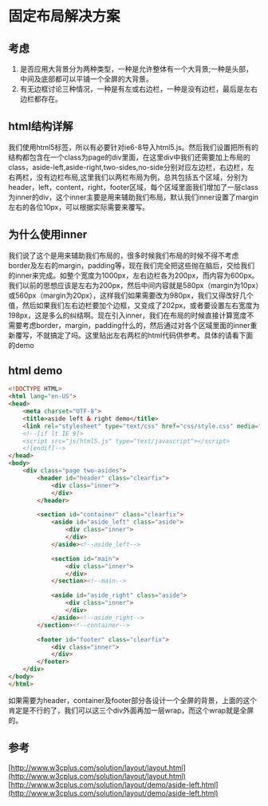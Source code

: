 # 固定布局解决方案
## 考虑
1. 是否应用大背景分为两种类型，一种是允许整体有一个大背景;一种是头部，中间及底部都可以平铺一个全屏的大背景。
2. 有无边框讨论三种情况，一种是有左或右边栏，一种是没有边栏，最后是左右边栏都存在。

## html结构详解
我们使用html5标签，所以有必要针对ie6-8导入html5.js。然后我们设置把所有的结构都包含在一个class为page的div里面，在这里div中我们还需要加上布局的class，aside-left,aside-right,two-sides,no-side分别对应左边栏，右边栏，左右两栏，没有边栏布局,这里我们以两栏布局为例，总共包括五个区域，分别为header，left，content，right，footer区域，每个区域里面我们增加了一层class为inner的div，这个inner主要是用来辅助我们布局，默认我们inner设置了margin左右的各位10px，可以根据实际需要来覆写。

## 为什么使用inner
我们说了这个是用来辅助我们布局的，很多时候我们布局的时候不得不考虑border及左右的margin，padding等，现在我们完全把这些抛在脑后，交给我们的inner来完成。如整个宽度为1000px，左右边栏各为200px，而内容为600px。我们以前的思想应该是左右为200px，然后中间内容就是580px（margin为10px）或560px（margin为20px），这样我们如果需要改为980px，我们又得改好几个值，然后如果我们左右边栏要加个边框，又变成了202px，或者要设置左右宽度为198px，这是多么的纠结啊。现在引入inner，我们在布局的时候直接计算宽度不需要考虑border，margin，padding什么的，然后通过对各个区域里面的inner重新覆写，不就搞定了吗。这里贴出左右两栏的html代码供参考。具体的请看下面的demo

## html demo

```html
<!DOCTYPE HTML>
<html lang="en-US">
<head>
    <meta charset="UTF-8">
    <title>aside left & right demo</title>
    <link rel="stylesheet" type="text/css" href="css/style.css" media="all" />
    <!--[if lt IE 9]>
    <script src="js/html5.js" type="text/javascript"></script>
    <![endif]-->
</head>
<body>
    <div class="page two-asides">
        <header id="header" class="clearfix">
            <div class="inner">
            </div>
        </header>

        <section id="container" class="clearfix">        
            <aside id="aside_left" class="aside">
                <div class="inner">
                </div>
            </aside><!--aside_left-->

            <section id="main">
                <div class="inner">
                </div>        
            </section><!--main-->

            <aside id="aside_right" class="aside">
                <div class="inner">
                </div>
            </aside><!--aside_right-->    
        </section><!--container-->

        <footer id="footer" class="clearfix">
            <div class="inner">
            </div>
        </footer>
    </div>
</body>
</html>
```

如果需要为header，container及footer部分各设计一个全屏的背景，上面的这个肯定是不行的了，我们可以这三个div外面再加一层wrap，而这个wrap就是全屏的。

## 参考
[http://www.w3cplus.com/solution/layout/layout.html](http://www.w3cplus.com/solution/layout/layout.html) [http://www.w3cplus.com/solution/layout/demo/aside-left.html](http://www.w3cplus.com/solution/layout/demo/aside-left.html)
